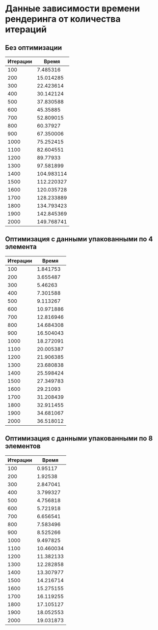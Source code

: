 # Данные зависимости времени рендеринга от количества итераций
## Без оптимизации
| Итерации      | Время         |
| ------------- | ------------- |
|100	        | 7.485316      |
|200	        | 15.014285     |
|300	        | 22.423614     |
|400	        | 30.142124     |
|500	        | 37.830588     |
|600	        | 45.35885      |
|700	        | 52.809015     |
|800	        | 60.37927      |
|900	        | 67.350006     |
|1000	        | 75.252415     |
|1100	        | 82.604551     |
|1200	        | 89.77933      |
|1300	        | 97.581899     |
|1400	        | 104.983114    |
|1500	        | 112.220327    |
|1600	        | 120.035728    |
|1700	        | 128.233889    |
|1800	        | 134.793423    |
|1900	        | 142.845369    |
|2000	        | 149.768741    |

## Оптимизация с данными упакованными по 4 элемента
| Итерации      | Время         |
| ------------- | ------------- |
|100	        |1.841753       |
|200	        |3.655487       |
|300	        |5.46263        |
|400	        |7.301588       |
|500	        |9.113267       |
|600	        |10.971886      |
|700	        |12.816946      |
|800	        |14.684308      |
|900	        |16.504043      |
|1000	        |18.272091      |
|1100	        |20.005387      |
|1200	        |21.906385      |
|1300	        |23.680838      |
|1400	        |25.598424      |
|1500	        |27.349783      |
|1600	        |29.21093       |
|1700	        |31.208439      |
|1800	        |32.911455      |
|1900	        |34.681067      |
|2000	        |36.518012      |

## Оптимизация с данными упакованными по 8 элементов
| Итерации      | Время         |
| ------------- | ------------- |
|100	        |0.95117        |
|200	        |1.92538        |
|300	        |2.847041       |
|400	        |3.799327       |
|500	        |4.756818       |
|600	        |5.721918       |
|700	        |6.656541       |
|800	        |7.583496       |
|900	        |8.525266       |
|1000	        |9.497825       |
|1100	        |10.460034      |
|1200	        |11.382133      |
|1300	        |12.282858      |
|1400	        |13.307977      |
|1500	        |14.216714      |
|1600	        |15.275155      |
|1700	        |16.119255      |
|1800	        |17.105127      |
|1900	        |18.052553      |
|2000	        |19.031873      |
